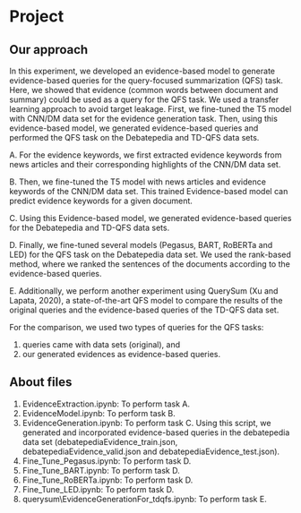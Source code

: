 # Project
## Our approach
In this experiment, we developed an evidence-based model to generate evidence-based queries for the query-focused summarization (QFS) task. Here, we showed that evidence (common words between document and summary) could be used as a query for the QFS task. We used a transfer learning approach to avoid target leakage. First, we fine-tuned the T5 model with CNN/DM data set for the evidence generation task. Then, using this evidence-based model, we generated evidence-based queries and performed the QFS task on the Debatepedia and TD-QFS data sets.

A. For the evidence keywords, we first extracted evidence keywords from news articles and their corresponding highlights of the CNN/DM data set.

B. Then, we fine-tuned the T5 model with news articles and evidence keywords of the CNN/DM data set. This trained Evidence-based model can predict evidence keywords for a given document.

C. Using this Evidence-based model, we generated evidence-based queries for the Debatepedia and TD-QFS data sets.

D. Finally, we fine-tuned several models (Pegasus, BART, RoBERTa and LED) for the QFS task on the Debatepedia data set. We used the rank-based method, where we ranked the sentences of the documents according to the evidence-based queries.

E. Additionally, we perform another experiment using QuerySum (Xu and Lapata, 2020), a state-of-the-art QFS model to compare the results of the original queries and the evidence-based queries of the TD-QFS data set.

 For the comparison, we used two types of queries for the QFS tasks:
1. queries came with data sets (original), and
2. our generated evidences as evidence-based queries.
## About files
1. EvidenceExtraction.ipynb: To perform task A.
2. EvidenceModel.ipynb: To perform task B.
3. EvidenceGeneration.ipynb: To perform task C. Using this script, we generated and incorporated evidence-based queries in the debatepedia data set (debatepediaEvidence_train.json, debatepediaEvidence_valid.json and debatepediaEvidence_test.json).
4. Fine_Tune_Pegasus.ipynb: To perform task D.
5. Fine_Tune_BART.ipynb: To perform task D.
6. Fine_Tune_RoBERTa.ipynb: To perform task D.
7. Fine_Tune_LED.ipynb: To perform task D.
8. querysum\EvidenceGenerationFor_tdqfs.ipynb: To perform task E.
